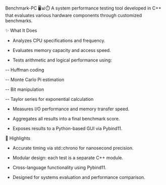 Benchmark-PC 🖥️📊⏱️
A system performance testing tool developed in C++ that evaluates various hardware components through customized benchmarks.

✨ What It Does
- Analyzes CPU specifications and frequency.

- Evaluates memory capacity and access speed.

- Tests arithmetic and logical performance using:

-- Huffman coding

-- Monte Carlo Pi estimation

-- Bit manipulation

-- Taylor series for exponential calculation

- Measures I/O performance and memory transfer speed.

- Aggregates all results into a final benchmark score.

- Exposes results to a Python-based GUI via Pybind11.

📌 Highlights
- Accurate timing via std::chrono for nanosecond precision.

- Modular design: each test is a separate C++ module.

- Cross-language functionality using Pybind11.

- Designed for systems evaluation and performance comparison.
